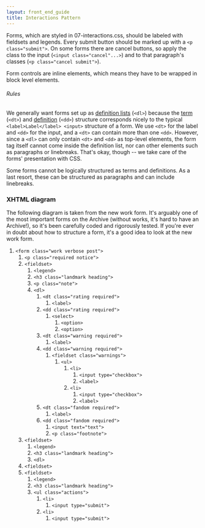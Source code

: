 ```yaml
---
layout: front_end_guide
title: Interactions Pattern
---
```


Forms, which are styled in 07-interactions.css, should be labeled with fieldsets and legends. Every submit button should be marked up with a `<p class="submit">`. On some forms there are cancel buttons, so apply the class to the input (`<input class="cancel"...>`) and to that paragraph's classes (`<p class="cancel submit">`).

Form controls are inline elements, which means they have to be wrapped in block level elements.

###### Rules

We generally want forms set up as [definition lists](http://www.w3schools.com/tags/tag_dl.asp) (`<dl>`) because the [term](http://www.w3schools.com/tags/tag_dt.asp) (`<dt>`) and [definition](http://www.w3schools.com/tags/tag_dd.asp) (`<dd>`) structure corresponds nicely to the typical `<label>Label</label> <input>` structure of a form. We use `<dt>` for the label and `<dd>` for the input, and a `<dt>` can contain more than one `<dd>`. However, since a `<dl>` can only contain `<dt>` and `<dd>` as top-level elements, the form tag itself cannot come inside the definition list, nor can other elements such as paragraphs or linebreaks. That's okay, though -- we take care of the forms' presentation with CSS.   

Some forms cannot be logically structured as terms and definitions. As a last resort, these can be structured as paragraphs and can include linebreaks.

### XHTML diagram

The following diagram is taken from the new work form. It's arguably one of the most important forms on the Archive (without works, it's hard to have an Archive!), so it's been carefully coded and rigorously tested. If you're ever in doubt about how to structure a form, it's a good idea to look at the new work form.

<ol class="diagram">
<li><code>&lt;form class="work verbose post"&gt;</code>
<ol>
<li><code>&lt;p class="required notice"&gt;</code></li>
<li><code>&lt;fieldset&gt;</code>
<ol>
<li><code>&lt;legend&gt;</code></li>
<li><code>&lt;h3 class="landmark heading"&gt;</code></li>
<li><code>&lt;p class="note"&gt;</code></li>
<li><code>&lt;dl&gt;</code>
<ol>
<li><code>&lt;dt class="rating required"&gt;</code>
<ol>
<li><code>&lt;label&gt;</code></li>
</ol></li>
<li><code>&lt;dd class="rating required"&gt;</code><ol>
<li><code>&lt;select&gt;</code>
<ol>
<li><code>&lt;option&gt;</code></li>
<li><code>&lt;option&gt;</code></li>
</ol></li>
</ol></li>
<li><code>&lt;dt class="warning required"&gt;</code>
<ol>
<li><code>&lt;label&gt;</code></li>
</ol></li>
<li><code>&lt;dd class="warning required"&gt;</code>
<ol>
<li><code>&lt;fieldset class="warnings"&gt;</code>
<ol>
<li><code>&lt;ul&gt;</code>
<ol>
<li><code>&lt;li&gt;</code>
<ol>
<li><code>&lt;input type="checkbox"&gt;</code></li>
<li><code>&lt;label&gt;</code></li>
</ol></li>
<li><code>&lt;li&gt;</code>
<ol>
<li><code>&lt;input type="checkbox"&gt;</code></li>
<li><code>&lt;label&gt;</code></li>
</ol></li>
</ol></li>
</ol></li>
</ol></li>
<li><code>&lt;dt class="fandom required"&gt;</code>
<ol>
<li><code>&lt;label&gt;</code></li>
</ol></li>
<li><code>&lt;dd class="fandom required"&gt;</code>
<ol>
<li><code>&lt;input text="text"&gt;</code></li>
<li><code>&lt;p class="footnote"&gt;</code></li>
</ol></li>
</ol></li>
</ol></li>
<li><code>&lt;fieldset&gt;</code>
<ol>
<li><code>&lt;legend&gt;</code></li>
<li><code>&lt;h3 class="landmark heading"&gt;</code></li>
<li><code>&lt;dl&gt;</code></li>
</ol></li>
<li><code>&lt;fieldset&gt;</code></li>
<li><code>&lt;fieldset&gt;</code>
<ol>
<li><code>&lt;legend&gt;</code></li>
<li><code>&lt;h3 class="landmark heading"&gt;</code></li>
<li><code>&lt;ul class="actions"&gt;</code>
<ol>
<li><code>&lt;li&gt;</code>
<ol>
<li><code>&lt;input type="submit"&gt;</code></li>
</ol></li>
<li><code>&lt;li&gt;</code>
<ol>
<li><code>&lt;input type="submit"&gt;</code></li>
</ol></li>
</ol></li>
</ol></li>
</ol></li>
</ol>
